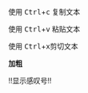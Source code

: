 使用 <kbd>Ctrl</kbd>+<kbd>c</kbd> 复制文本

使用 <kbd>Ctrl</kbd>+<kbd>v</kbd> 粘贴文本

使用 <kbd>Ctrl</kbd>+<kbd>x</kbd>剪切文本

**加粗** 

\!\!显示感叹号\!\!
